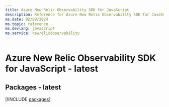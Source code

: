 ```yaml
---
title: Azure New Relic Observability SDK for JavaScript
description: Reference for Azure New Relic Observability SDK for JavaScript
ms.date: 02/09/2024
ms.topic: reference
ms.devlang: javascript
ms.service: newrelicobservability
---
```

# Azure New Relic Observability SDK for JavaScript - latest
## Packages - latest
[!INCLUDE [packages](new-relic-observability-index.md)]